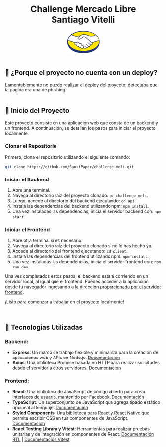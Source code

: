 <br />
<br />
<div align="center">
 <h1>Challenge Mercado Libre
 <br />  Santiago Vitelli</h1>
  <img src="./client/public/images/logo_meli.png"/>
</div>
<br />

## 🤔 ¿Porque el proyecto no cuenta con un deploy?

Lamentablemente no puedo realizar el deploy del proyecto, detectaba que la pagina era una de phishing.
<br />
<br />


## 🚀 Inicio del Proyecto

Este proyecto consiste en una aplicación web que consta de un backend y un frontend. A continuación, se detallan los pasos para iniciar el proyecto localmente.

### Clonar el Repositorio

Primero, clona el repositorio utilizando el siguiente comando:

```bash
git clone https://github.com/SantiPaper/challenge-meli.git
```

### Iniciar el Backend

1. Abre una terminal.
2. Navega al directorio raíz del proyecto clonado: `cd challenge-meli`.
3. Luego, accede al directorio del backend ejecutando: `cd api`.
4. Instala las dependencias del backend utilizando npm: `npm install`.
5. Una vez instaladas las dependencias, inicia el servidor backend con: `npm start`.

### Iniciar el Frontend

1. Abre otra terminal si es necesario.
2. Navega al directorio raíz del proyecto clonado si no lo has hecho ya.
3. Accede al directorio del frontend ejecutando: `cd client`.
4. Instala las dependencias del frontend utilizando npm: `npm install`.
5. Una vez instaladas las dependencias, inicia el servidor frontend con: `npm run dev`.

Una vez completados estos pasos, el backend estará corriendo en un servidor local, al igual que el frontend. Puedes acceder a la aplicación desde tu navegador ingresando a la dirección [proporcionada por el servidor frontend](http://localhost:5173/).


¡Listo para comenzar a trabajar en el proyecto localmente!

<br/>



## 🧱 Tecnologías Utilizadas

### Backend:
- **Express**: Un marco de trabajo flexible y minimalista para la creación de aplicaciones web y APIs en Node.js. [Documentación](https://expressjs.com/)
- **Axios**: Una biblioteca Promise basada en HTTP para realizar solicitudes desde el servidor a otros servidores. [Documentación](https://axios-http.com/docs/intro)

### Frontend:
- **React**: Una biblioteca de JavaScript de código abierto para crear interfaces de usuario, mantenido por Facebook. [Documentación](https://reactjs.org/docs/getting-started.html)
- **TypeScript**: Un superconjunto de JavaScript que agrega tipado estático opcional al lenguaje. [Documentación](https://www.typescriptlang.org/docs/)
- **Styled Components**: Una biblioteca para React y React Native que permite escribir CSS en tus componentes de JavaScript. [Documentación](https://styled-components.com/docs)
- **React Testing Library y Vitest**: Herramientas para realizar pruebas unitarias y de integración en componentes de React. [Documentación RTL](https://testing-library.com/docs/react-testing-library/intro/) | [Documentación Vitest](https://es-vitest.netlify.app/guide/)

